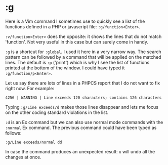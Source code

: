 # :g

Here is a Vim command I sometimes use to quickly see a list of the functions
defined in a PHP or javascript file: `:g/function<Enter>`.

`:v/function<Enter>` does the opposite: it shows the lines that do not match
'function'. Not very useful in this case but can surely come in handy.

`:g` is a shortcut for `:global`. I used it here in a very narrow way. The
search pattern can be followed by a command that will be applied on the matched
lines. The default is `:p` ('print') which is why I see the list of functions
printed at the bottom of the window. I could have typed it
`:g/function/p<Enter>`.

Let us say there are lots of lines in a PHPCS report that I do not want to fix
right now. For example:

`4256 | WARNING | Line exceeds 120 characters; contains 126 characters`

Typing `:g/Line exceeds/d` makes those lines disappear and lets me focus on the
other coding standard violations in the list.

`:d` is an Ex command but we can also use normal mode commands with the `:normal`
Ex command. The previous command could have been typed as follows:

`:g/Line exceeds/normal dd`

In case the command produces an unexpected result: `u` will undo all the
changes at once.
